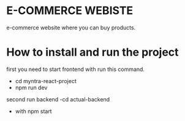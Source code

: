 # E-COMMERCE WEBISTE
e-commerce website where you can buy products.

# How to install and run the project
first you need to start frontend with run this command.
- cd myntra-react-project
- npm run dev

second run backend
-cd actual-backend
- with npm start
